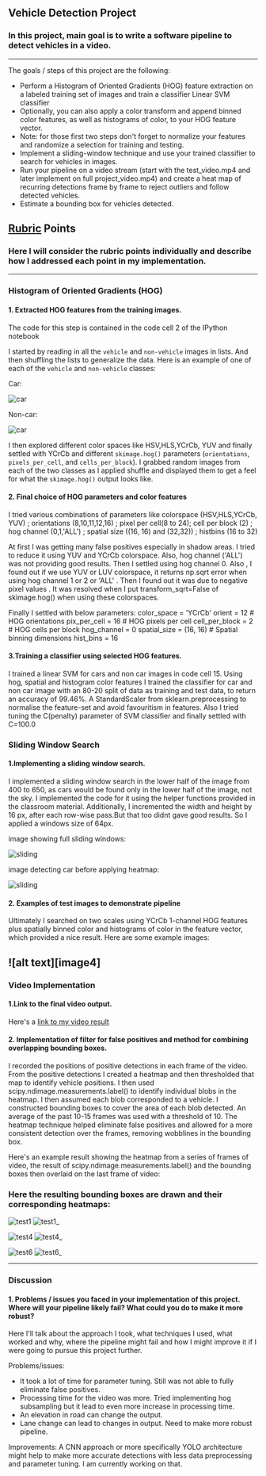 ## Vehicle Detection Project
### In this project, main goal is to write a software pipeline to detect vehicles in a video.

---

The goals / steps of this project are the following:

* Perform a Histogram of Oriented Gradients (HOG) feature extraction on a labeled training set of images and train a classifier Linear SVM classifier
* Optionally, you can also apply a color transform and append binned color features, as well as histograms of color, to your HOG feature vector. 
* Note: for those first two steps don't forget to normalize your features and randomize a selection for training and testing.
* Implement a sliding-window technique and use your trained classifier to search for vehicles in images.
* Run your pipeline on a video stream (start with the test_video.mp4 and later implement on full project_video.mp4) and create a heat map of recurring detections frame by frame to reject outliers and follow detected vehicles.
* Estimate a bounding box for vehicles detected.


## [Rubric](https://review.udacity.com/#!/rubrics/513/view) Points
### Here I will consider the rubric points individually and describe how I addressed each point in my implementation.  

---


### Histogram of Oriented Gradients (HOG)

#### 1. Extracted HOG features from the training images.

The code for this step is contained in the code cell 2  of the IPython notebook 

I started by reading in all the `vehicle` and `non-vehicle` images in lists. And then shuffling the lists to generalize the data.  Here is an example of one of each of the `vehicle` and `non-vehicle` classes:

Car:

![car](/output_images/car.png)

Non-car:

![car](/output_images/non_car.png)


I then explored different color spaces like HSV,HLS,YCrCb, YUV and finally settled with YCrCb and different `skimage.hog()` parameters (`orientations`, `pixels_per_cell`, and `cells_per_block`).  I grabbed random images from each of the two classes as I applied shuffle and displayed them to get a feel for what the `skimage.hog()` output looks like.


#### 2. Final choice of HOG parameters and color features

I tried various combinations of parameters like colorspace (HSV,HLS,YCrCb, YUV) ; orientations (8,10,11,12,16) ; pixel per cell(8 to 24); cell per block (2) ; hog channel (0,1,'ALL') ; spatial size ((16, 16) and (32,32)) ; histbins (16 to 32)

At first I was getting many false positives especially in shadow areas. I tried to reduce it using  YUV and YCrCb colorspace. Also, hog channel ('ALL') was not providing good results. Then I settled using hog channel 0. Also , I found out if we use YUV or LUV colorspace, it returns np.sqrt error when using hog channel 1 or 2 or 'ALL' . Then I found out it was due to negative pixel values . It was resolved when I put  transform_sqrt=False of skimage.hog() when using these colorspaces. 

Finally I settled with below parameters:
color_space = 'YCrCb'
orient = 12  # HOG orientations
pix_per_cell = 16 # HOG pixels per cell
cell_per_block = 2 # HOG cells per block
hog_channel = 0 
spatial_size = (16, 16) # Spatial binning dimensions
hist_bins = 16


#### 3.Training a classifier using selected HOG features.

I trained a linear SVM for cars and non car images in code cell 15. Using hog, spatial and histogram color features I trained the classifier for car and non car image with an 80-20 split of data as training and test data, to return an accuracy of 99.46%. A StandardScaler from sklearn.preprocessing to normalise the feature-set and avoid favouritism in features. Also I tried tuning the C(penalty) parameter of SVM classifier and finally settled with C=100.0

### Sliding Window Search

#### 1.Implementing a sliding window search.

I implemented a sliding window search in the lower half of the image from 400 to 650, as cars would be found only in the lower half of the image, not the sky. I implemented the code for it using the helper functions provided in the classroom material. Additionally, I incremented the width and height by 16 px, after each row-wise pass.But that too didnt gave good results. So I applied a windows size of 64px.

image showing full sliding windows:

![sliding](/output_images/windows.png)


image detecting car before applying heatmap:

![sliding](/output_images/before_heat.png)



#### 2. Examples of test images to demonstrate pipeline 

Ultimately I searched on two scales using YCrCb 1-channel HOG features plus spatially binned color and histograms of color in the feature vector, which provided a nice result.  Here are some example images:

![alt text][image4]
---

### Video Implementation

#### 1.Link to the final video output. 
Here's a [link to my video result](./project_video_output.mp4)


#### 2. Implementation of filter for false positives and method for combining overlapping bounding boxes.

I recorded the positions of positive detections in each frame of the video. From the positive detections I created a heatmap and then thresholded that map to identify vehicle positions. I then used scipy.ndimage.measurements.label() to identify individual blobs in the heatmap. I then assumed each blob corresponded to a vehicle. I constructed bounding boxes to cover the area of each blob detected. An average of the past 10-15 frames was used with a threshold of 10. The heatmap technique helped eliminate false positives and allowed for a more consistent detection over the frames, removing wobblines in the bounding box.

Here's an example result showing the heatmap from a series of frames of video, the result of scipy.ndimage.measurements.label() and the bounding boxes then overlaid on the last frame of video:


### Here the resulting bounding boxes are drawn and their corresponding heatmaps:

![test1](/output_images/test1_f.png)
![test1_](/output_images/test1_h.png)


![test4](/output_images/test4_f.png)
![test4_](/output_images/test4_h.png)


![test6](/output_images/test6_f.png)
![test6_](/output_images/test6_h.png)


---

### Discussion

#### 1. Problems / issues you faced in your implementation of this project.  Where will your pipeline likely fail?  What could you do to make it more robust?

Here I'll talk about the approach I took, what techniques I used, what worked and why, where the pipeline might fail and how I might improve it if I were going to pursue this project further.  

Problems/issues:
- It took a  lot of time for parameter tuning. Still was not able to fully eliminate false positives.
- Processing time for the video was more. Tried implementing hog subsampling but it lead to even more increase in processing time.
- An elevation in road can change the output.
- Lane change can lead to changes in output. Need to make more robust pipeline.

Improvements:
A CNN approach or more specifically YOLO architecture might help to make more accurate detections with less data preprocessing and parameter tuning.
I am currently working on that.

